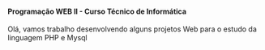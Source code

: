 <div>
    <h4>Programação WEB II - Curso Técnico de Informática </h4>
    <p>Olá, vamos trabalho desenvolvendo alguns projetos Web para o estudo da linguagem PHP e Mysql</p>
</div>

##
<div>

</div>